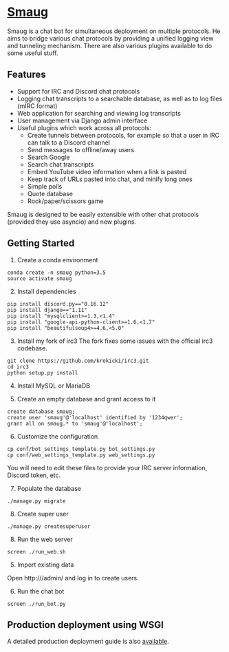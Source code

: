 # [Smaug](http://github.com/krokicki/smaug)

Smaug is a chat bot for simultaneous deployment on multiple protocols. He aims to bridge various chat protocols by providing a unified logging view and tunneling mechanism. There are also various plugins available to do some useful stuff.

## Features

* Support for IRC and Discord chat protocols
* Logging chat transcripts to a searchable database, as well as to log files (mIRC format)
* Web application for searching and viewing log transcripts
* User management via Django admin interface
* Useful plugins which work across all protocols:
    * Create tunnels between protocols, for example so that a user in IRC can talk to a Discord channel
    * Send messages to offline/away users
    * Search Google
    * Search chat transcripts 
    * Embed YouTube video information when a link is pasted
    * Keep track of URLs pasted into chat, and minify long ones
    * Simple polls
    * Quote database
    * Rock/paper/scissors game

Smaug is designed to be easily extensible with other chat protocols (provided they use asyncio) and new plugins.

## Getting Started

1. Create a conda environment
```
conda create -n smaug python=3.5
source activate smaug
```

2. Install dependencies
```
pip install discord.py=="0.16.12"
pip install django=="1.11"
pip install "mysqlclient>=1.3,<1.4"
pip install "google-api-python-client>=1.6,<1.7"
pip install "beautifulsoup4>=4.6,<5.0"
```

3. Install my fork of irc3
The fork fixes some issues with the official irc3 codebase.
```
git clone https://github.com/krokicki/irc3.git
cd irc3
python setup.py install
```

4. Install MySQL or MariaDB

5. Create an empty database and grant access to it

```
create database smaug;
create user 'smaug'@'localhost' identified by '1234qwer';
grant all on smaug.* to 'smaug'@'localhost';
```

6. Customize the configuration
```
cp conf/bot_settings_template.py bot_settings.py
cp conf/web_settings_template.py web_settings.py
```
You will need to edit these files to provide your IRC server information, Discord token, etc.

7. Populate the database
```
./manage.py migrate
```

8. Create super user
```
./manage.py createsuperuser
```

8. Run the web server
```
screen ./run_web.sh
```

5. Import existing data

Open http://<yourhost>/admin/ and log in to create users.

6. Run the chat bot
```
screen ./run_bot.py
```

## Production deployment using WSGI

A detailed production deployment guide is also [available](DEPLOY.md).


